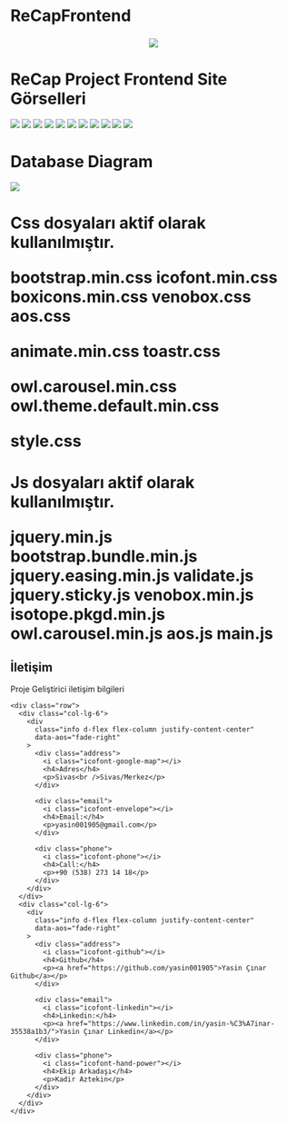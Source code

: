 # ReCapFrontend

<h3 align="center">
<img src="src/assets/img/yasin.png" ></img>
</h3>

<h1> ReCap Project Frontend Site Görselleri </h1>
<img src="src/assets/img/intro.png" ></img>
<img src="src/assets/img/anasayfa1.png" ></img>
<img src="src/assets/img/anasayfa2.png" ></img>
<img src="src/assets/img/carList.png" ></img>
<img src="src/assets/img/contact.png" ></img>
<img src="src/assets/img/register1.png" ></img>
<img src="src/assets/img/register-login.png" ></img>
<img src="src/assets/img/login-homepage.png" ></img>
<img src="src/assets/img/carDetail1.png" ></img>
<img src="src/assets/img/carDetail2.png" ></img>
<img src="src/assets/img/Add.png" ></img>

<h1> Database Diagram </h1>

<img src="src/assets/img/database.png" ></img>


<h1> 
Css dosyaları aktif olarak kullanılmıştır.

bootstrap.min.css
icofont.min.css
boxicons.min.css
venobox.css
aos.css

animate.min.css
toastr.css

owl.carousel.min.css
owl.theme.default.min.css

style.css

</h1>

<h1> 
Js dosyaları aktif olarak kullanılmıştır.

jquery.min.js
bootstrap.bundle.min.js
jquery.easing.min.js
validate.js
jquery.sticky.js
venobox.min.js
isotope.pkgd.min.js
owl.carousel.min.js
aos.js
main.js

</h1>


<section id="contact" class="contact section-bg">
  <div class="container">
    <div class="section-title">
      <h2>İletişim</h2>
      <p>Proje Geliştirici iletişim bilgileri</p>
    </div>

    <div class="row">
      <div class="col-lg-6">
        <div
          class="info d-flex flex-column justify-content-center"
          data-aos="fade-right"
        >
          <div class="address">
            <i class="icofont-google-map"></i>
            <h4>Adres</h4>
            <p>Sivas<br />Sivas/Merkez</p>
          </div>

          <div class="email">
            <i class="icofont-envelope"></i>
            <h4>Email:</h4>
            <p>yasin001905@gmail.com</p>
          </div>

          <div class="phone">
            <i class="icofont-phone"></i>
            <h4>Call:</h4>
            <p>+90 (538) 273 14 18</p>
          </div>
        </div>
      </div>
      <div class="col-lg-6">
        <div
          class="info d-flex flex-column justify-content-center"
          data-aos="fade-right"
        >
          <div class="address">
            <i class="icofont-github"></i>
            <h4>Github</h4>
            <p><a href="https://github.com/yasin001905">Yasin Çınar Github</a></p>
          </div>

          <div class="email">
            <i class="icofont-linkedin"></i>
            <h4>Linkedin:</h4>
            <p><a href="https://www.linkedin.com/in/yasin-%C3%A7inar-35538a1b3/">Yasin Çınar Linkedin</a></p>
          </div>

          <div class="phone">
            <i class="icofont-hand-power"></i>
            <h4>Ekip Arkadaşı</h4>
            <p>Kadir Aztekin</p>
          </div>
        </div>
      </div>
    </div>
  </div>
</section>